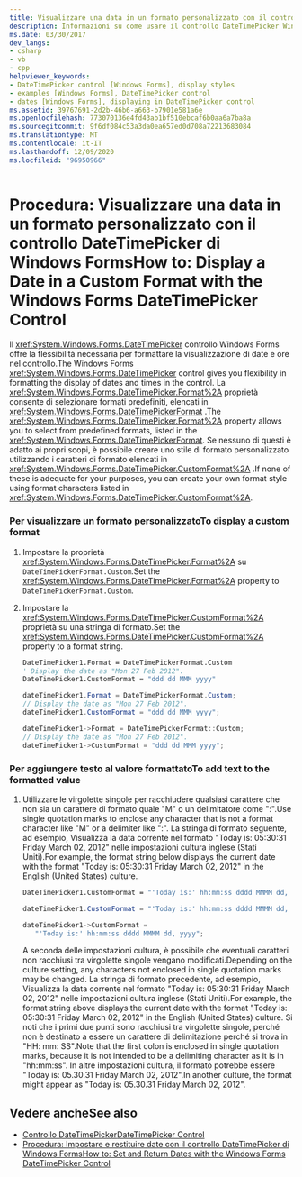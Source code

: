 ```yaml
---
title: Visualizzare una data in un formato personalizzato con il controllo DateTimePicker
description: Informazioni su come usare il controllo DateTimePicker Windows Forms per formattare la visualizzazione di date e ore nel controllo.
ms.date: 03/30/2017
dev_langs:
- csharp
- vb
- cpp
helpviewer_keywords:
- DateTimePicker control [Windows Forms], display styles
- examples [Windows Forms], DateTimePicker control
- dates [Windows Forms], displaying in DateTimePicker control
ms.assetid: 39767691-2d2b-46b6-a663-b7901e581a6e
ms.openlocfilehash: 773070136e4fd43ab1bf510ebcaf6b0aa6a7ba8a
ms.sourcegitcommit: 9f6df084c53a3da0ea657ed0d708a72213683084
ms.translationtype: MT
ms.contentlocale: it-IT
ms.lasthandoff: 12/09/2020
ms.locfileid: "96950966"
---
```

# <a name="how-to-display-a-date-in-a-custom-format-with-the-windows-forms-datetimepicker-control"></a><span data-ttu-id="ab392-103">Procedura: Visualizzare una data in un formato personalizzato con il controllo DateTimePicker di Windows Forms</span><span class="sxs-lookup"><span data-stu-id="ab392-103">How to: Display a Date in a Custom Format with the Windows Forms DateTimePicker Control</span></span>
<span data-ttu-id="ab392-104">Il <xref:System.Windows.Forms.DateTimePicker> controllo Windows Forms offre la flessibilità necessaria per formattare la visualizzazione di date e ore nel controllo.</span><span class="sxs-lookup"><span data-stu-id="ab392-104">The Windows Forms <xref:System.Windows.Forms.DateTimePicker> control gives you flexibility in formatting the display of dates and times in the control.</span></span> <span data-ttu-id="ab392-105">La <xref:System.Windows.Forms.DateTimePicker.Format%2A> proprietà consente di selezionare formati predefiniti, elencati in <xref:System.Windows.Forms.DateTimePickerFormat> .</span><span class="sxs-lookup"><span data-stu-id="ab392-105">The <xref:System.Windows.Forms.DateTimePicker.Format%2A> property allows you to select from predefined formats, listed in the <xref:System.Windows.Forms.DateTimePickerFormat>.</span></span> <span data-ttu-id="ab392-106">Se nessuno di questi è adatto ai propri scopi, è possibile creare uno stile di formato personalizzato utilizzando i caratteri di formato elencati in <xref:System.Windows.Forms.DateTimePicker.CustomFormat%2A> .</span><span class="sxs-lookup"><span data-stu-id="ab392-106">If none of these is adequate for your purposes, you can create your own format style using format characters listed in <xref:System.Windows.Forms.DateTimePicker.CustomFormat%2A>.</span></span>  
  
### <a name="to-display-a-custom-format"></a><span data-ttu-id="ab392-107">Per visualizzare un formato personalizzato</span><span class="sxs-lookup"><span data-stu-id="ab392-107">To display a custom format</span></span>  
  
1. <span data-ttu-id="ab392-108">Impostare la proprietà <xref:System.Windows.Forms.DateTimePicker.Format%2A> su `DateTimePickerFormat.Custom`.</span><span class="sxs-lookup"><span data-stu-id="ab392-108">Set the <xref:System.Windows.Forms.DateTimePicker.Format%2A> property to `DateTimePickerFormat.Custom`.</span></span>  
  
2. <span data-ttu-id="ab392-109">Impostare la <xref:System.Windows.Forms.DateTimePicker.CustomFormat%2A> proprietà su una stringa di formato.</span><span class="sxs-lookup"><span data-stu-id="ab392-109">Set the <xref:System.Windows.Forms.DateTimePicker.CustomFormat%2A> property to a format string.</span></span>  
  
    ```vb  
    DateTimePicker1.Format = DateTimePickerFormat.Custom  
    ' Display the date as "Mon 27 Feb 2012".  
    DateTimePicker1.CustomFormat = "ddd dd MMM yyyy"  
    ```  
  
    ```csharp  
    dateTimePicker1.Format = DateTimePickerFormat.Custom;  
    // Display the date as "Mon 27 Feb 2012".  
    dateTimePicker1.CustomFormat = "ddd dd MMM yyyy";  
    ```  
  
    ```cpp  
    dateTimePicker1->Format = DateTimePickerFormat::Custom;  
    // Display the date as "Mon 27 Feb 2012".  
    dateTimePicker1->CustomFormat = "ddd dd MMM yyyy";  
    ```  
  
### <a name="to-add-text-to-the-formatted-value"></a><span data-ttu-id="ab392-110">Per aggiungere testo al valore formattato</span><span class="sxs-lookup"><span data-stu-id="ab392-110">To add text to the formatted value</span></span>  
  
1. <span data-ttu-id="ab392-111">Utilizzare le virgolette singole per racchiudere qualsiasi carattere che non sia un carattere di formato quale "M" o un delimitatore come ":".</span><span class="sxs-lookup"><span data-stu-id="ab392-111">Use single quotation marks to enclose any character that is not a format character like "M" or a delimiter like ":".</span></span> <span data-ttu-id="ab392-112">La stringa di formato seguente, ad esempio, Visualizza la data corrente nel formato "Today is: 05:30:31 Friday March 02, 2012" nelle impostazioni cultura inglese (Stati Uniti).</span><span class="sxs-lookup"><span data-stu-id="ab392-112">For example, the format string below displays the current date with the format "Today is: 05:30:31 Friday March 02, 2012" in the English (United States) culture.</span></span>  
  
    ```vb  
    DateTimePicker1.CustomFormat = "'Today is:' hh:mm:ss dddd MMMM dd, yyyy"  
    ```  
  
    ```csharp  
    dateTimePicker1.CustomFormat = "'Today is:' hh:mm:ss dddd MMMM dd, yyyy";  
    ```  
  
    ```cpp  
    dateTimePicker1->CustomFormat =  
       "'Today is:' hh:mm:ss dddd MMMM dd, yyyy";  
    ```  
  
     <span data-ttu-id="ab392-113">A seconda delle impostazioni cultura, è possibile che eventuali caratteri non racchiusi tra virgolette singole vengano modificati.</span><span class="sxs-lookup"><span data-stu-id="ab392-113">Depending on the culture setting, any characters not enclosed in single quotation marks may be changed.</span></span> <span data-ttu-id="ab392-114">La stringa di formato precedente, ad esempio, Visualizza la data corrente nel formato "Today is: 05:30:31 Friday March 02, 2012" nelle impostazioni cultura inglese (Stati Uniti).</span><span class="sxs-lookup"><span data-stu-id="ab392-114">For example, the format string above displays the current date with the format "Today is: 05:30:31 Friday March 02, 2012" in the English (United States) culture.</span></span> <span data-ttu-id="ab392-115">Si noti che i primi due punti sono racchiusi tra virgolette singole, perché non è destinato a essere un carattere di delimitazione perché si trova in "HH: mm: SS".</span><span class="sxs-lookup"><span data-stu-id="ab392-115">Note that the first colon is enclosed in single quotation marks, because it is not intended to be a delimiting character as it is in "hh:mm:ss".</span></span> <span data-ttu-id="ab392-116">In altre impostazioni cultura, il formato potrebbe essere "Today is: 05.30.31 Friday March 02, 2012".</span><span class="sxs-lookup"><span data-stu-id="ab392-116">In another culture, the format might appear as "Today is: 05.30.31 Friday March 02, 2012".</span></span>  
  
## <a name="see-also"></a><span data-ttu-id="ab392-117">Vedere anche</span><span class="sxs-lookup"><span data-stu-id="ab392-117">See also</span></span>

- [<span data-ttu-id="ab392-118">Controllo DateTimePicker</span><span class="sxs-lookup"><span data-stu-id="ab392-118">DateTimePicker Control</span></span>](datetimepicker-control-windows-forms.md)
- [<span data-ttu-id="ab392-119">Procedura: Impostare e restituire date con il controllo DateTimePicker di Windows Forms</span><span class="sxs-lookup"><span data-stu-id="ab392-119">How to: Set and Return Dates with the Windows Forms DateTimePicker Control</span></span>](how-to-set-and-return-dates-with-the-windows-forms-datetimepicker-control.md)
